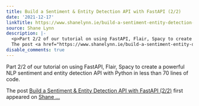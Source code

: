 ```yaml
---
title: Build a Sentiment & Entity Detection API with FastAPI (2/2)
date: '2021-12-17'
linkTitle: https://www.shanelynn.ie/build-a-sentiment-entity-detection-api-with-fastapi-2-2/
source: Shane Lynn
description: |-
  <p>Part 2/2 of our tutorial on using FastAPI, Flair, Spacy to create a powerful NLP sentiment and entity detection API with Python in less than 70 lines of code.</p>
  The post <a href="https://www.shanelynn.ie/build-a-sentiment-entity-detection-api-with-fastapi-2-2/">Build a Sentiment & Entity Detection API with FastAPI (2/2)</a> first appeared on <a href="https://www.shanelynn.ie">Shane ...
disable_comments: true
---
```

<p>Part 2/2 of our tutorial on using FastAPI, Flair, Spacy to create a powerful NLP sentiment and entity detection API with Python in less than 70 lines of code.</p>
The post <a href="https://www.shanelynn.ie/build-a-sentiment-entity-detection-api-with-fastapi-2-2/">Build a Sentiment & Entity Detection API with FastAPI (2/2)</a> first appeared on <a href="https://www.shanelynn.ie">Shane ...